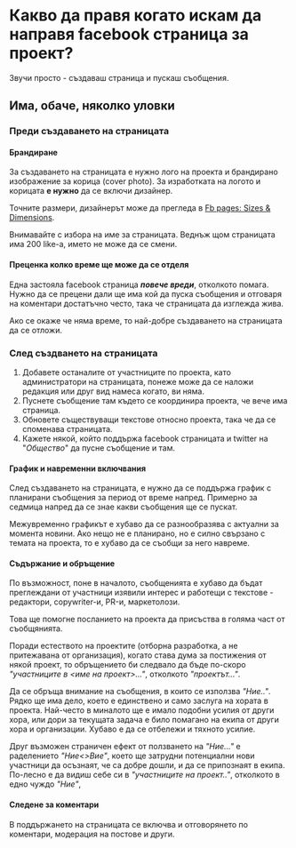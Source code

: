 # Какво да правя когато искам да направя facebook страница за проект?

Звучи просто - създаваш страница и пускаш съобщения. 

## Има, обаче, няколко уловки

### Преди създаването на страницата

#### Брандиране
За създаването на страницата е нужно лого на проекта и брандирано изображение за корица (cover photo). За изработката на логото и корицата **е нужно** да се включи дизайнер.

Точните размери, дизайнерът може да прегледа в [Fb pages: Sizes & Dimensions](https://www.facebook.com/PagesSizesDimensions).

Внимавайте с избора на име за страницата. Веднъж щом страницата има 200 like-a, името не може да се смени.

#### Преценка колко време ще може да се отделя
Една застояла facebook страница ***повече вреди***, отколкото помага. Нужно да се прецени дали ще има кой да пуска съобщения и отговаря на коментари достатъчно често, така че страницата да изглежда жива.

Ако се окаже че няма време, то най-добре създаването на страницата да се отложи.

### След създването на страницата
1. Добавете останалите от участниците по проекта, като администратори на страницата, понеже може да се наложи редакция или друг вид намеса когато, ви няма.
1. Пуснете съобщение там където се координира проекта, че вече има страница.
1. Обновете съществуващи текстове относно проекта, така че да се споменава страницата.
1. Кажете някой, който поддържа facebook страницата и twitter на "*Общество*" да пусне съобщение и там.

#### График и навременни включвания
След създаването на страницата, е нужно да се поддържа график с планирани съобщения за период от време напред. Примерно за седмица напред да се знае какви съобщения ще се пускат. 

Межувременно графикът е хубаво да се разнообразява с актуални за момента новини. Ако нещо не е планирано, но е силно свързано с темата на проекта, то е хубаво да се съобщи за него навреме.

#### Съдържание и обръщение
По възможност, поне в началото, съобщенията е хубаво да бъдат преглеждани от участници изявили интерес и работещи с текстове - редактори, copywriter-и, PR-и, маркетолози. 

Това ще помогне посланието на проекта да присъства в голяма част от съобщянията.

Поради естеството на проектите (отборна разработка, а не притежавана от организация), когато става дума за постижения от някой проект, то обръщението би следвало да бъде по-скоро *"участниците в <име на проект>..."*, отколкото *"проектът..."*. 

Да се обръща внимание на съобщения, в които се използва *"Ние.."*. Рядко ще има дело, което е единствено и само заслуга на хората в проекта. Най-често в миналото ще е имало подобни усилия от други хора, или дори за текущата задача е било помагано на екипа от други хора и организации. Хубаво е да се отбележи и тяхното усилие.

Друг възможен страничен ефект от ползването на *"Ние..."* е раделението *"Ние<>Вие"*, което ще затрудни потенциални нови участници да осъзнаят, че са добре дошли, и да се припознаят в екипа. По-лесно е да видиш себе си в *"участниците на проект.."*, отколкото в едно чуждо *"Ние"*,

#### Следене за коментари
В поддържането на страницата се включва и отговорянето по коментари, модерация на постове и други.